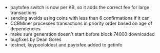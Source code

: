 * paytxfee switch is now per KB, so it adds the correct fee for large transactions
* sending avoids using coins with less than 6 confirmations if it can
* CCBMiner processes transactions in priority order based on age of dependencies
* make sure generation doesn't start before block 74000 downloaded
* bugfixes by Dean Gores
* testnet, keypoololdest and paytxfee added to getinfo
